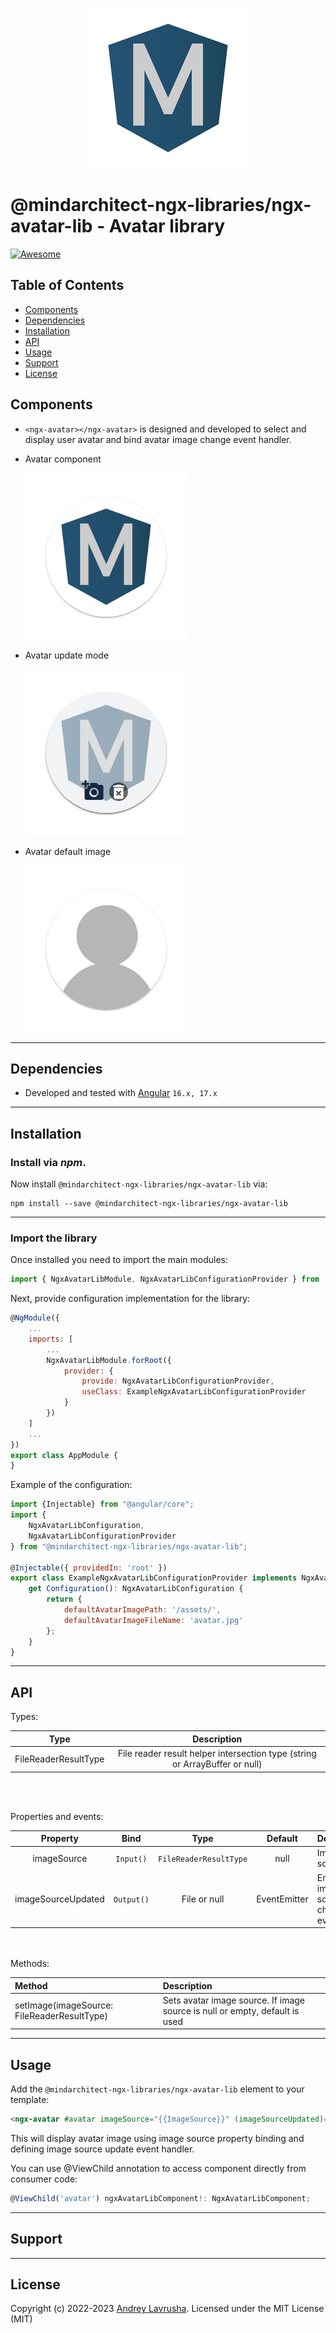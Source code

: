 <p align="center">
  <img alt="ngx-libraries logo" height="256px" width="256px" style="text-align: center;" src="https://github.com/mindarchitect/ngx-libraries/blob/main/assets/logo/512x512.png">
</p>

# @mindarchitect-ngx-libraries/ngx-avatar-lib - Avatar library

[![Awesome](https://cdn.rawgit.com/sindresorhus/awesome/d7305f38d29fed78fa85652e3a63e154dd8e8829/media/badge.svg)](https://github.com/gdi2290/awesome-angular)

## Table of Contents

- [Components](#components)
- [Dependencies](#dependencies)
- [Installation](#installation)
- [API](#api)
- [Usage](#usage)
- [Support](#support)
- [License](#license)


## Components

- `<ngx-avatar></ngx-avatar>` is designed and developed to select and display user avatar and bind avatar image change event handler.

- Avatar component
    <p>  
        <img alt="ngx-avatar-lib" height="266px" width="260px" style="text-align: center;" src="https://github.com/mindarchitect/ngx-libraries/blob/main/assets/ngx-avatar-lib/images/1.png">
    </p>

- Avatar update mode
    <p>  
        <img alt="ngx-avatar-lib" height="266px" width="260px" style="text-align: center;" src="https://github.com/mindarchitect/ngx-libraries/blob/main/assets/ngx-avatar-lib/images/2.png">
    </p>

- Avatar default image
    <p>  
        <img alt="ngx-avatar-lib" height="266px" width="260px" style="text-align: center;" src="https://github.com/mindarchitect/ngx-libraries/blob/main/assets/ngx-avatar-lib/images/3.png">
    </p>

---

## Dependencies
* Developed and tested with [Angular](https://angular.io) `16.x, 17.x`

---

## Installation

### Install via _npm_.

Now install `@mindarchitect-ngx-libraries/ngx-avatar-lib` via:

```shell
npm install --save @mindarchitect-ngx-libraries/ngx-avatar-lib
```

---

### Import the library

Once installed you need to import the main modules:

```js
import { NgxAvatarLibModule, NgxAvatarLibConfigurationProvider } from '@mindarchitect-ngx-libraries/ngx-avatar-lib';
```

Next, provide configuration implementation for the library:

```js
@NgModule({
    ...
    imports: [
        ...
        NgxAvatarLibModule.forRoot({
            provider: {
                provide: NgxAvatarLibConfigurationProvider,
                useClass: ExampleNgxAvatarLibConfigurationProvider
            }
        })
    ]
    ...
})
export class AppModule {
}
```
Example of the configuration:
```js
import {Injectable} from "@angular/core";
import {
    NgxAvatarLibConfiguration,
    NgxAvatarLibConfigurationProvider
} from "@mindarchitect-ngx-libraries/ngx-avatar-lib";

@Injectable({ providedIn: 'root' })
export class ExampleNgxAvatarLibConfigurationProvider implements NgxAvatarLibConfigurationProvider {
    get Configuration(): NgxAvatarLibConfiguration {
        return {
            defaultAvatarImagePath: '/assets/',
            defaultAvatarImageFileName: 'avatar.jpg'
        };
    }
}
```

---

## API

Types:

|          Type           |                                 Description                                  |
|:-----------------------:|:----------------------------------------------------------------------------:|
| FileReaderResultType    | File reader result helper intersection type (string or ArrayBuffer or null)  |

<br/>
<br/>

Properties and events:

|      Property      |    Bind    |          Type          |          Default           | Description                        |
|:------------------:|:----------:|:----------------------:|:--------------------------:|:-----------------------------------|
|    imageSource     | `Input()`  | `FileReaderResultType` |            null            | Image source                       |
| imageSourceUpdated | `Output()` |      File or null      | EventEmitter<File or null> | Emits image source changing event  |


<br/>
<br/>
Methods:

| Method                                       | Description                                                                  |
|:---------------------------------------------|:-----------------------------------------------------------------------------|
| setImage(imageSource: FileReaderResultType)  | Sets avatar image source. If image source is null or empty, default is used  |

---

## Usage

Add the `@mindarchitect-ngx-libraries/ngx-avatar-lib` element to your template:

```html
<ngx-avatar #avatar imageSource="{{ImageSource}}" (imageSourceUpdated)="imageSourceUpdated($event)"></ngx-avatar>
```

This will display avatar image using image source property binding and defining image source update event handler.

You can use @ViewChild annotation to access component directly from consumer code:

```js
@ViewChild('avatar') ngxAvatarLibComponent!: NgxAvatarLibComponent;
```

---

## Support

---

## License

Copyright (c) 2022-2023 [Andrey Lavrusha](https://github.com/mindarchitect). Licensed under the MIT License (MIT)